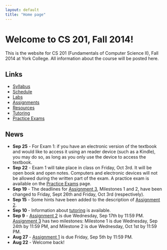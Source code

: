 ```yaml
---
layout: default
title: "Home page"
---
```


# Welcome to CS 201, Fall 2014!

This is the website for CS 201 (Fundamentals of Computer Science II), Fall 2014 at York College. All information about the
course will be posted here.

## Links

* [Syllabus](syllabus.html)
* [Schedule](schedule.html)
* [Labs](labs/index.html)
* [Assignments](assign/index.html)
* [Resources](resources/index.html)
* [Tutoring](tutoring.html)
* [Practice Exams](practice/index.html)

## News

* **Sep 25** - For Exam 1: if you have an electronic version of the textbook and would like to access it using an reader device (such as a Kindle), you may do so, as long as you only use the device to access the textbook.
* **Sep 22** - Exam 1 will take place in class on Friday, Oct 3rd.  It will be open book and open notes.  Computers and electronic devices will not be allowed during the written part of the exam.  A practice exam is available on the [Practice Exams](practice/index.html) page.
* **Sep 19** - The deadlines for [Assignment 3](assign/assign03.html), Milestones 1 and 2, have been changed to Friday, Sept 26th and Friday, Oct 3rd (respectively).
* **Sep 15** - Some hints have been added to the description of [Assignment 2](assign/assign02.html).
* **Sep 10** - Information about [tutoring](tutoring.html) is available.
* **Sep 9** - [Assignment 2](assign/assign02.html) is due Wednesday, Sep 17th by 11:59 PM.  [Assignment 3](assign/assign03.html) has two milestones: Milestone 1 is due Wednesday, Sep 24th by 11:59 PM, and Milestone 2 is due Wednesday, Oct 1st by 11:59 PM.
* **Aug 27** - [Assignment 1](assign/assign01.html) is due Friday, Sep 5th by 11:59 PM.
* **Aug 22** - Welcome back!
